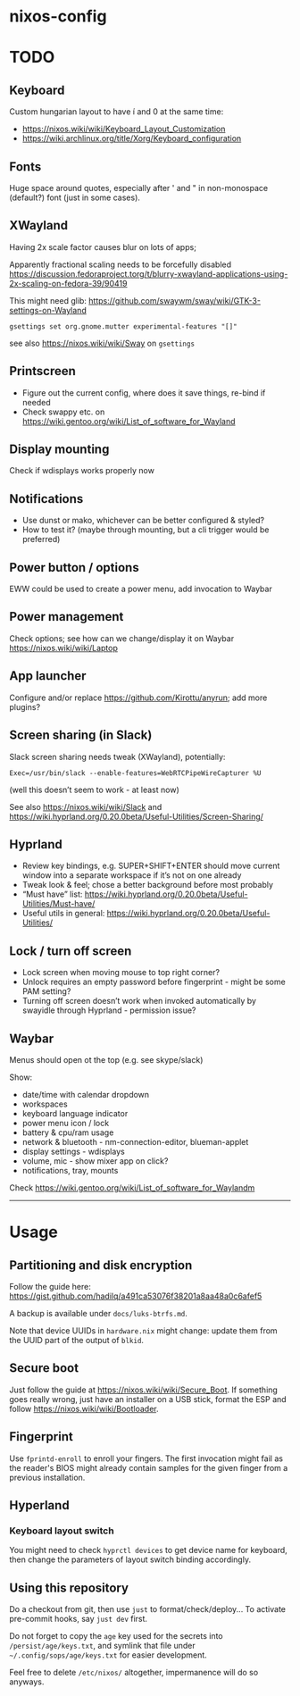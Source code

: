 # nixos-config

# TODO

## Keyboard

Custom hungarian layout to have í and 0 at the same time:
- https://nixos.wiki/wiki/Keyboard_Layout_Customization
- https://wiki.archlinux.org/title/Xorg/Keyboard_configuration

## Fonts

Huge space around quotes, especially after ' and " in non-monospace (default?) font (just in some cases).

## XWayland

Having 2x scale factor causes blur on lots of apps;

Apparently fractional scaling needs to be forcefully disabled
https://discussion.fedoraproject.torg/t/blurry-xwayland-applications-using-2x-scaling-on-fedora-39/90419

This might need glib:
https://github.com/swaywm/sway/wiki/GTK-3-settings-on-Wayland

```shell
gsettings set org.gnome.mutter experimental-features "[]"
```

see also https://nixos.wiki/wiki/Sway on `gsettings`

## Printscreen

- Figure out the current config, where does it save things, re-bind if needed
- Check swappy etc. on https://wiki.gentoo.org/wiki/List_of_software_for_Wayland

## Display mounting

Check if wdisplays works properly now

## Notifications

- Use dunst or mako, whichever can be better configured & styled?
- How to test it? (maybe through mounting, but a cli trigger would be preferred)

## Power button / options

EWW could be used to create a power menu, add invocation to Waybar

## Power management

Check options; see how can we change/display it on Waybar
https://nixos.wiki/wiki/Laptop

## App launcher

Configure and/or replace https://github.com/Kirottu/anyrun; add more plugins?

## Screen sharing (in Slack)

Slack screen sharing needs tweak (XWayland), potentially:

```
Exec=/usr/bin/slack --enable-features=WebRTCPipeWireCapturer %U
```
(well this doesn’t seem to work - at least now)

See also https://nixos.wiki/wiki/Slack
and https://wiki.hyprland.org/0.20.0beta/Useful-Utilities/Screen-Sharing/

## Hyprland

- Review key bindings, e.g. SUPER+SHIFT+ENTER should move current window into a separate workspace if it’s not on one already
- Tweak look & feel; chose a better background before most probably
- “Must have” list: https://wiki.hyprland.org/0.20.0beta/Useful-Utilities/Must-have/
- Useful utils in general: https://wiki.hyprland.org/0.20.0beta/Useful-Utilities/

## Lock / turn off screen

- Lock screen when moving mouse to top right corner?
- Unlock requires an empty password before fingerprint - might be some PAM setting?
- Turning off screen doesn’t work when invoked automatically by swayidle through Hyprland - permission issue?

## Waybar

Menus should open ot the top (e.g. see skype/slack)

Show:
- date/time with calendar dropdown
- workspaces
- keyboard language indicator
- power menu icon / lock
- battery & cpu/ram usage
- network & bluetooth - nm-connection-editor, blueman-applet
- display settings - wdisplays
- volume, mic - show mixer app on click?
- notifications, tray, mounts

Check https://wiki.gentoo.org/wiki/List_of_software_for_Waylandm

------

# Usage

## Partitioning and disk encryption

Follow the guide here: https://gist.github.com/hadilq/a491ca53076f38201a8aa48a0c6afef5

A backup is available under `docs/luks-btrfs.md`.

Note that device UUIDs in `hardware.nix` might change:
update them from the UUID part of the output of `blkid`.

## Secure boot

Just follow the guide at https://nixos.wiki/wiki/Secure_Boot.
If something goes really wrong, just have an installer on a USB stick,
format the ESP and follow https://nixos.wiki/wiki/Bootloader.

## Fingerprint

Use `fprintd-enroll` to enroll your fingers.
The first invocation might fail as the reader's BIOS might already
contain samples for the given finger from a previous installation.

## Hyperland

### Keyboard layout switch

You might need to check `hyprctl devices` to get device name for keyboard,
then change the parameters of layout switch binding accordingly.

## Using this repository

Do a checkout from git, then use `just` to format/check/deploy...
To activate pre-commit hooks, say `just dev` first.

Do not forget to copy the `age` key used for the secrets into `/persist/age/keys.txt`,
and symlink that file under `~/.config/sops/age/keys.txt` for easier development.

Feel free to delete `/etc/nixos/` altogether, impermanence will do so anyways.
